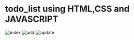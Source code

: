 # todo_list using HTML,CSS and JAVASCRIPT

![index](https://github.com/sairamchow5555/todo_list/assets/126855559/d2495f8e-df99-49c4-b695-8ee27ab8a041)
![add](https://github.com/sairamchow5555/todo_list/assets/126855559/32565162-4a71-4e0b-a8a4-c79be17a8b42)
![update](https://github.com/sairamchow5555/todo_list/assets/126855559/209219ea-c7ae-4f32-b805-e7f200b377db)
